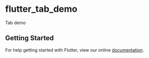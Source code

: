 # flutter_tab_demo

Tab demo

## Getting Started

For help getting started with Flutter, view our online
[documentation](https://flutter.io/).
